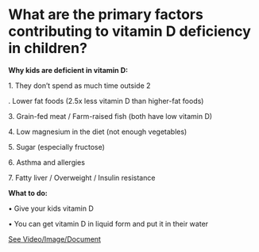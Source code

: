 # What are the primary factors contributing to vitamin D deficiency in children?

**Why kids are deficient in vitamin D:**

1\. They don’t spend as much time outside  2

. Lower fat foods (2.5x less vitamin D than higher-fat foods)

3\. Grain-fed meat / Farm-raised fish (both have low vitamin D)

4\. Low magnesium in the diet (not enough vegetables) 

5\. Sugar (especially fructose)

6\. Asthma and allergies

7\. Fatty liver / Overweight / Insulin resistance

**What to do:**

• Give your kids vitamin D

• You can get vitamin D in liquid form and put it in their water 

 [See Video/Image/Document](https://hls-player.drberg.com/asset?path=migrated-assets/why-are-children-so-vitamin-d-deficient)